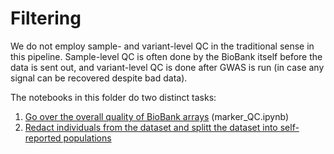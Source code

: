 # Filtering

We do not employ sample- and variant-level QC in the traditional sense in this pipeline. Sample-level QC is often done by the BioBank itself before the data is sent out, and variant-level QC is done after GWAS is run (in case any signal can be recovered despite bad data).

The notebooks in this folder do two distinct tasks:

1) [Go over the overall quality of BioBank arrays](https://github.com/rivas-lab/ukbb-tools/blob/master/filtering/marker_QC.ipynb) (marker_QC.ipynb)
2) [Redact individuals from the dataset and splitt the dataset into self-reported populations](https://github.com/rivas-lab/ukbb-tools/blob/master/filtering/redaction_and_population_splitting.ipynb)
